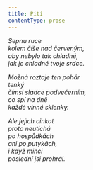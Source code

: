 ```yaml
---
title: Pití
contentType: prose
---
```


<section>

_Sepnu ruce  
kolem číše nad červeným,  
aby nebylo tak chladné,  
jak je chladné tvoje srdce._

</section>

<section>

_Možná roztaje ten pohár  
tenký  
čímsi sladce podvečerním,  
co spí na dně  
každé vinné sklenky._

</section>

<section>

_Ale jejich cinkot  
proto neutichá  
po hospůdkách  
ani po putykách,  
i když minci  
poslední jsi prohrál._

</section>
